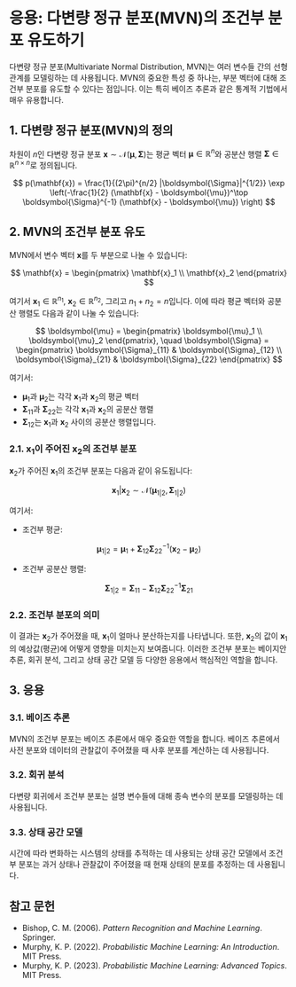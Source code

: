 # 응용: 다변량 정규 분포(MVN)의 조건부 분포 유도하기

다변량 정규 분포(Multivariate Normal Distribution, MVN)는 여러 변수들 간의 선형 관계를 모델링하는 데 사용됩니다. MVN의 중요한 특성 중 하나는, 부분 벡터에 대해 조건부 분포를 유도할 수 있다는 점입니다. 이는 특히 베이즈 추론과 같은 통계적 기법에서 매우 유용합니다.

## 1. 다변량 정규 분포(MVN)의 정의

차원이 $n$인 다변량 정규 분포 $\mathbf{x} \sim \mathcal{N}(\boldsymbol{\mu}, \boldsymbol{\Sigma})$는 평균 벡터 $\boldsymbol{\mu} \in \mathbb{R}^n$와 공분산 행렬 $\boldsymbol{\Sigma} \in \mathbb{R}^{n \times n}$로 정의됩니다.

$$
p(\mathbf{x}) = \frac{1}{(2\pi)^{n/2} |\boldsymbol{\Sigma}|^{1/2}} \exp \left(-\frac{1}{2} (\mathbf{x} - \boldsymbol{\mu})^\top \boldsymbol{\Sigma}^{-1} (\mathbf{x} - \boldsymbol{\mu}) \right)
$$

## 2. MVN의 조건부 분포 유도

MVN에서 변수 벡터 $\mathbf{x}$를 두 부분으로 나눌 수 있습니다:

$$
\mathbf{x} = \begin{pmatrix} \mathbf{x}_1 \\ \mathbf{x}_2 \end{pmatrix}
$$

여기서 $\mathbf{x}_1 \in \mathbb{R}^{n_1}$, $\mathbf{x}_2 \in \mathbb{R}^{n_2}$, 그리고 $n_1 + n_2 = n$입니다. 이에 따라 평균 벡터와 공분산 행렬도 다음과 같이 나눌 수 있습니다:

$$
\boldsymbol{\mu} = \begin{pmatrix} \boldsymbol{\mu}_1 \\ \boldsymbol{\mu}_2 \end{pmatrix}, \quad \boldsymbol{\Sigma} = \begin{pmatrix} \boldsymbol{\Sigma}_{11} & \boldsymbol{\Sigma}_{12} \\ \boldsymbol{\Sigma}_{21} & \boldsymbol{\Sigma}_{22} \end{pmatrix}
$$

여기서:
- $\boldsymbol{\mu}_1$과 $\boldsymbol{\mu}_2$는 각각 $\mathbf{x}_1$과 $\mathbf{x}_2$의 평균 벡터
- $\boldsymbol{\Sigma}_{11}$과 $\boldsymbol{\Sigma}_{22}$는 각각 $\mathbf{x}_1$과 $\mathbf{x}_2$의 공분산 행렬
- $\boldsymbol{\Sigma}_{12}$는 $\mathbf{x}_1$과 $\mathbf{x}_2$ 사이의 공분산 행렬입니다.

### 2.1. $\mathbf{x}_1$이 주어진 $\mathbf{x}_2$의 조건부 분포

$\mathbf{x}_2$가 주어진 $\mathbf{x}_1$의 조건부 분포는 다음과 같이 유도됩니다:

$$
\mathbf{x}_1 | \mathbf{x}_2 \sim \mathcal{N}(\boldsymbol{\mu}_{1|2}, \boldsymbol{\Sigma}_{1|2})
$$

여기서:
- 조건부 평균:

$$
\boldsymbol{\mu}_{1|2} = \boldsymbol{\mu}_1 + \boldsymbol{\Sigma}_{12} \boldsymbol{\Sigma}_{22}^{-1} (\mathbf{x}_2 - \boldsymbol{\mu}_2)
$$

- 조건부 공분산 행렬:

$$
\boldsymbol{\Sigma}_{1|2} = \boldsymbol{\Sigma}_{11} - \boldsymbol{\Sigma}_{12} \boldsymbol{\Sigma}_{22}^{-1} \boldsymbol{\Sigma}_{21}
$$

### 2.2. 조건부 분포의 의미

이 결과는 $\mathbf{x}_2$가 주어졌을 때, $\mathbf{x}_1$이 얼마나 분산하는지를 나타냅니다. 또한, $\mathbf{x}_2$의 값이 $\mathbf{x}_1$의 예상값(평균)에 어떻게 영향을 미치는지 보여줍니다. 이러한 조건부 분포는 베이지안 추론, 회귀 분석, 그리고 상태 공간 모델 등 다양한 응용에서 핵심적인 역할을 합니다.

## 3. 응용

### 3.1. 베이즈 추론

MVN의 조건부 분포는 베이즈 추론에서 매우 중요한 역할을 합니다. 베이즈 추론에서 사전 분포와 데이터의 관찰값이 주어졌을 때 사후 분포를 계산하는 데 사용됩니다.

### 3.2. 회귀 분석

다변량 회귀에서 조건부 분포는 설명 변수들에 대해 종속 변수의 분포를 모델링하는 데 사용됩니다.

### 3.3. 상태 공간 모델

시간에 따라 변화하는 시스템의 상태를 추적하는 데 사용되는 상태 공간 모델에서 조건부 분포는 과거 상태나 관찰값이 주어졌을 때 현재 상태의 분포를 추정하는 데 사용됩니다.

## 참고 문헌

- Bishop, C. M. (2006). *Pattern Recognition and Machine Learning*. Springer.
- Murphy, K. P. (2022). *Probabilistic Machine Learning: An Introduction*. MIT Press.
- Murphy, K. P. (2023). *Probabilistic Machine Learning: Advanced Topics*. MIT Press.
